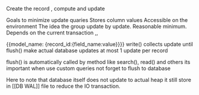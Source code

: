 Create the record , compute and update 

Goals to minimize update quaries
Stores column values
Accessible on the environment
The idea the group update by update. Reasonable minimum.
Depends on the current transaction ,, 

{{model_name: {record_id:{field_name:value}}}}
write() collects update until
flush() make actual database updates
	at most 1 update per record

flush() is automatically called by method like search(), read() and others
its important when use custom queries not forget to flush to database


Here to note that database itself does not update to actual heap it still store in [[DB WAL]] file to reduce the IO transaction.